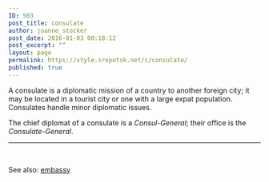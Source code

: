 ```yaml
---
ID: 503
post_title: consulate
author: joanne_stocker
post_date: 2016-01-03 00:18:12
post_excerpt: ""
layout: page
permalink: https://style.srepetsk.net/c/consulate/
published: true
---
```

A consulate is a diplomatic mission of a country to another foreign city; it may be located in a tourist city or one with a large expat population. Consulates handle minor diplomatic issues.

The chief diplomat of a consulate is a <em>Consul-General</em>; their office is the <em>Consulate-General</em>.

<hr />

&nbsp;

See also: <a href="https://style.srepetsk.net/e/embassy/">embassy</a>